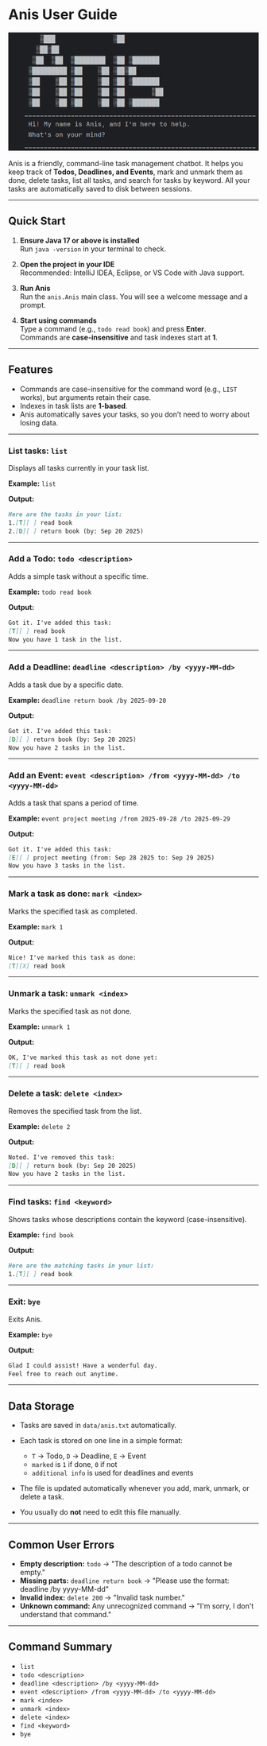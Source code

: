 # Anis User Guide

![Anis Logo](./docs/images/anis.png)

Anis is a friendly, command-line task management chatbot. It helps you keep track of **Todos, Deadlines, and Events**, mark and unmark them as done, delete tasks, list all tasks, and search for tasks by keyword. All your tasks are automatically saved to disk between sessions.

---

## Quick Start

1. **Ensure Java 17 or above is installed**  
   Run `java -version` in your terminal to check.

2. **Open the project in your IDE**  
   Recommended: IntelliJ IDEA, Eclipse, or VS Code with Java support.

3. **Run Anis**  
   Run the `anis.Anis` main class. You will see a welcome message and a prompt.

4. **Start using commands**  
   Type a command (e.g., `todo read book`) and press **Enter**.  
   Commands are **case-insensitive** and task indexes start at **1**.

---

## Features

- Commands are case-insensitive for the command word (e.g., `LIST` works), but arguments retain their case.
- Indexes in task lists are **1-based**.
- Anis automatically saves your tasks, so you don’t need to worry about losing data.

---

### List tasks: `list`
Displays all tasks currently in your task list.

**Example:** `list`

**Output:**
```markdown
Here are the tasks in your list:
1.[T][ ] read book
2.[D][ ] return book (by: Sep 20 2025)
```

---

### Add a Todo: `todo <description>`
Adds a simple task without a specific time.

**Example:** `todo read book`

**Output:**
```markdown
Got it. I've added this task:
[T][ ] read book
Now you have 1 task in the list.
```

---

### Add a Deadline: `deadline <description> /by <yyyy-MM-dd>`
Adds a task due by a specific date.

**Example:**  `deadline return book /by 2025-09-20`

**Output:**
```markdown
Got it. I've added this task:
[D][ ] return book (by: Sep 20 2025)
Now you have 2 tasks in the list.
```

---

### Add an Event: `event <description> /from <yyyy-MM-dd> /to <yyyy-MM-dd>`
Adds a task that spans a period of time.

**Example:**  `event project meeting /from 2025-09-28 /to 2025-09-29`

**Output:**
```markdown
Got it. I've added this task:
[E][ ] project meeting (from: Sep 28 2025 to: Sep 29 2025)
Now you have 3 tasks in the list.
```

---

### Mark a task as done: `mark <index>`
Marks the specified task as completed.

**Example:**  `mark 1`

**Output:**
```markdown
Nice! I've marked this task as done:
[T][X] read book
```

---

### Unmark a task: `unmark <index>`
Marks the specified task as not done.

**Example:** `unmark 1`

**Output:**
```markdown
OK, I've marked this task as not done yet:
[T][ ] read book
```

---

### Delete a task: `delete <index>`
Removes the specified task from the list.

**Example:**  `delete 2`

**Output:**  
```markdown
Noted. I've removed this task:
[D][ ] return book (by: Sep 20 2025)
Now you have 2 tasks in the list.
```

---

### Find tasks: `find <keyword>`
Shows tasks whose descriptions contain the keyword (case-insensitive).

**Example:**  `find book`

**Output:**
```markdown
Here are the matching tasks in your list:
1.[T][ ] read book
```

---

### Exit: `bye`
Exits Anis.

**Example:** `bye`

**Output:**
```markdown
Glad I could assist! Have a wonderful day.
Feel free to reach out anytime.
```

---

## Data Storage

- Tasks are saved in `data/anis.txt` automatically.
- Each task is stored on one line in a simple format:
  - `T` → Todo, `D` → Deadline, `E` → Event
  - `marked` is `1` if done, `0` if not
  - `additional info` is used for deadlines and events

- The file is updated automatically whenever you add, mark, unmark, or delete a task.
- You usually do **not** need to edit this file manually.

---

## Common User Errors

- **Empty description:**  `todo` → "The description of a todo cannot be empty."
- **Missing parts:**  `deadline return book` → "Please use the format: deadline <desc> /by yyyy-MM-dd"
- **Invalid index:**  `delete 200` → "Invalid task number."
- **Unknown command:** Any unrecognized command → "I'm sorry, I don't understand that command."

---

## Command Summary

- `list`
- `todo <description>`
- `deadline <description> /by <yyyy-MM-dd>`
- `event <description> /from <yyyy-MM-dd> /to <yyyy-MM-dd>`
- `mark <index>`
- `unmark <index>`
- `delete <index>`
- `find <keyword>`
- `bye`